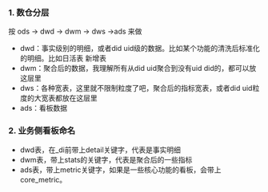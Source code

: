 
### 1. 数仓分层
按 ods -> dwd -> dwm -> dws ->ads 来做
- dwd：事实级别的明细，或者did uid级的数据。比如某个功能的清洗后标准化的明细。比如日活表 新增表
- dwm：聚合后的数据，我理解所有从did uid聚合到没有uid did的，都可以放这层里
- dws：各种宽表，这里就不限制粒度了吧，聚合后的指标宽表，或者did uid粒度的大宽表都放在这层里
- ads：看板数据
### 2. 业务侧看板命名
- dwd表，在_di前带上detail关键字，代表是事实明细
- dwm表，带上stats的关键字，代表是聚合后的一些指标
- ads表，带上metric关键字，如果是一些核心功能的看板，会带上core_metric。